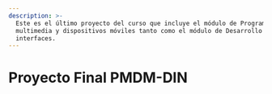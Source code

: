 ```yaml
---
description: >-
  Este es el último proyecto del curso que incluye el módulo de Programación
  multimedia y dispositivos móviles tanto como el módulo de Desarrollo de
  interfaces.
---
```


# Proyecto Final PMDM-DIN

